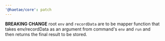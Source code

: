 ```yaml
---
'@haetae/core': patch
---
```


**BREAKING CHANGE** root `env` and `recordData` are to be mapper function that takes env/recordData as an argument from command's `env` and `run` and then returns the final result to be stored.
